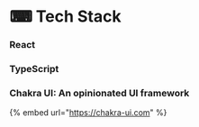 # ⌨ Tech Stack

### React

### TypeScript

### Chakra UI: An opinionated UI framework

{% embed url="https://chakra-ui.com" %}
